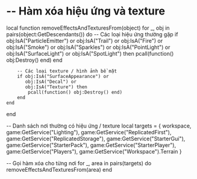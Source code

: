 # -- Hàm xóa hiệu ứng và texture
local function removeEffectsAndTexturesFrom(object)
    for _, obj in pairs(object:GetDescendants()) do
        -- Các loại hiệu ứng thường gặp
        if obj:IsA("ParticleEmitter") or
           obj:IsA("Trail") or
           obj:IsA("Fire") or
           obj:IsA("Smoke") or
           obj:IsA("Sparkles") or
           obj:IsA("PointLight") or
           obj:IsA("SurfaceLight") or
           obj:IsA("SpotLight") then
            pcall(function() obj:Destroy() end)
        end

        -- Các loại texture / hình ảnh bề mặt
        if obj:IsA("SurfaceAppearance") or
           obj:IsA("Decal") or
           obj:IsA("Texture") then
            pcall(function() obj:Destroy() end)
        end
    end
end

-- Danh sách nơi thường có hiệu ứng / texture
local targets = {
    workspace,
    game:GetService("Lighting"),
    game:GetService("ReplicatedFirst"),
    game:GetService("ReplicatedStorage"),
    game:GetService("StarterGui"),
    game:GetService("StarterPack"),
    game:GetService("StarterPlayer"),
    game:GetService("Players"),
    game:GetService("Workspace").Terrain
}

-- Gọi hàm xóa cho từng nơi
for _, area in pairs(targets) do
    removeEffectsAndTexturesFrom(area)
end
